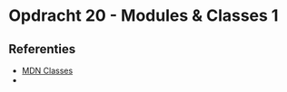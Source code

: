 # Opdracht 20 - Modules & Classes 1


## Referenties
  * [MDN Classes](https://developer.mozilla.org/en-US/docs/Web/JavaScript/Reference/Classes)
  * 